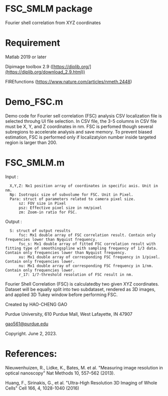 # FSC_SMLM package
Fourier shell correlation from XYZ coordinates

# Requirement
Matlab 2019 or later

Dipimage toolbox 2.9 ([https://diplib.org/](https://diplib.org/download_2.9.html))

FIREfunctions (https://www.nature.com/articles/nmeth.2448)


# Demo_FSC.m
Demo code for Fourier sell correlation (FSC) analysis
CSV localization file is selected throuhg UI file selection. In CSV file,
the 3-5 columns in CSV file must be X, Y, and Z coordinates in nm. FSC is
perfomed though several subregions to accelerate analysis and save
memory. To prevent biased estimation, FSC is performed only if
localizatyion number inside targeted region is larger than 200.

# FSC_SMLM.m
Input :

      X,Y,Z: Nx1 position array of coordinates in specific axis. Unit in nm. 
      Np: Isotropic size of subvolume for FSC. Unit in Pixel.
      Para: struct of parameters related to camera pixel size.
          sz: FOV size in Pixel
          psz: Effective pixel size in nm/pixel
          zm: Zoom-in ratio for FSC.

Output :

      S: struct of output results
          fsc: Mx1 double array of FSC correlation result. Contain only frequencies lower than Nyquist frequency.
          fsc_s: Mx1 double array of fitted FSC correlation result with fitting type of smoothingspline with sampling frequency of 1/3 data. Contain only frequencies lower than Nyquist frequency.
          xu: Mx1 double array of corresponding FSC frequency in 1/pixel. Contain only frequencies lower.
          nu: Mx1 double array of corresponding FSC frequency in 1/nm. Contain only frequencies lower.
          r_17: 1/7-threshold resolution of FSC result in nm.

Fourier Shell Correlation (FSC) is calculatedby two given XYZ coordinates. 
Dataset will be equally split into two subdataset, rendered as 3D images,
and applied 3D Tukey window before performing FSC.

Created by HAO-CHENG GAO

Purdue University, 610 Purdue Mall, West Lafayette, IN 47907

gao561@purdue.edu

Copyright. June 2, 2023.


# References:
Nieuwenhuizen, R., Lidke, K., Bates, M. et al. "Measuring image resolution in optical nanoscopy" Nat Methods 10, 557–562 (2013).

Huang, F., Sirinakis, G., et al. "Ultra-High Resolution 3D Imaging of Whole Cells" Cell 166, 4, 1028-1040 (2016)
      
      
